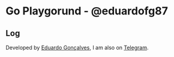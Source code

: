 # Go Playgorund - @eduardofg87
## Log

Developed by [Eduardo Gonçalves](https://twitter.com/eduardofg87), I am also on [Telegram](https://t.me/eduardofg87).
